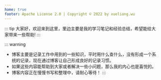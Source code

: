 ```yaml
---
home: true
footer: Apache License 2.0 | Copyright © 2022 by xueliang.wu
---
```


::: tip
大家好，欢迎来到这里，里边主要是我的学习笔记和经验总结，希望能给大家带来一些帮助!
:::

::: warning

- 博客主要是记录工作中用到的一些知识，平时用什么查什么，没有形成一个系统的记录，现在通过博客让自己形成良好的记录习惯。
- 如果这些内容能帮助到大家或者解决一些小问题，那么我的内心也是喜悦的。
- 博客内容正在慢慢书写和整理中，请耐心等待！
:::
